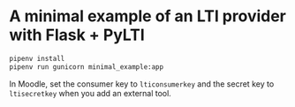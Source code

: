 # A minimal example of an LTI provider with Flask + PyLTI

```sh
pipenv install
pipenv run gunicorn minimal_example:app
```

In Moodle, set the consumer key to `lticonsumerkey` and the secret key to `ltisecretkey` when you add an external tool.
